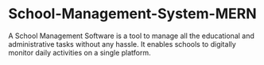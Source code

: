 # School-Management-System-MERN
A School Management Software is a tool to manage all the educational and administrative tasks without any hassle. It enables schools to digitally monitor daily activities on a single platform.
